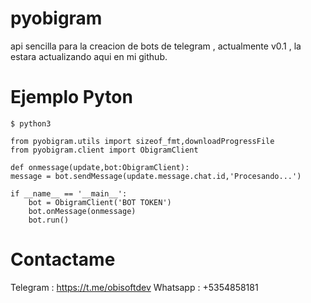 # pyobigram
api sencilla para la creacion de bots de telegram , actualmente v0.1 , la estara actualizando aqui en mi github.

# Ejemplo Pyton

    $ python3
    
    from pyobigram.utils import sizeof_fmt,downloadProgressFile
    from pyobigram.client import ObigramClient
    
    def onmessage(update,bot:ObigramClient):
    message = bot.sendMessage(update.message.chat.id,'Procesando...')
    
    if __name__ == '__main__':
        bot = ObigramClient('BOT TOKEN')
        bot.onMessage(onmessage)
        bot.run()


# Contactame
Telegram : https://t.me/obisoftdev
Whatsapp : +5354858181
